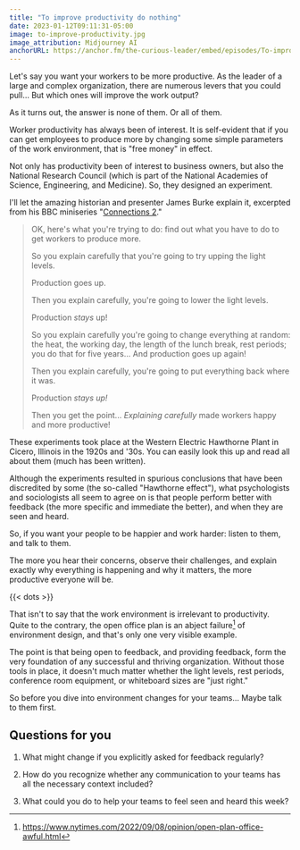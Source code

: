 ```yaml
---
title: "To improve productivity do nothing"
date: 2023-01-12T09:11:31-05:00
image: to-improve-productivity.jpg
image_attribution: Midjourney AI
anchorURL: https://anchor.fm/the-curious-leader/embed/episodes/To-improve-productivity-do-nothing-e1vn0qh
---
```


Let's say you want your workers to be more productive. As the leader of a large
and complex organization, there are numerous levers that you could pull... But
which ones will improve the work output?

As it turns out, the answer is none of them. Or all of them.

<!--more-->

Worker productivity has always been of interest. It is self-evident that if you
can get employees to produce more by changing some simple parameters of the work
environment, that is "free money" in effect.

Not only has productivity been of interest to business owners, but also the
National Research Council (which is part of the National Academies of Science,
Engineering, and Medicine). So, they designed an experiment.

I'll let the amazing historian and presenter James Burke explain it, excerpted
from his BBC miniseries "[Connections 2][conn]."

[conn]: https://www.imdb.com/title/tt0985792/?ref_=ttep_ep20

> OK, here's what you're trying to do: find out what you have to do to get
> workers to produce more.
>
> So you explain carefully that you're going to try upping the light levels.
>
> Production goes up.
>
> Then you explain carefully, you're going to lower the light levels.
>
> Production *stays* up!
>
> So you explain carefully you're going to change everything at random: the
> heat, the working day, the length of the lunch break, rest periods; you do
> that for five years... And production goes up again!
>
> Then you explain carefully, you're going to put everything back where it was.
>
> Production *stays up!*
>
> Then you get the point... *Explaining carefully* made workers happy and more
> productive!

These experiments took place at the Western Electric Hawthorne Plant in Cicero,
Illinois in the 1920s and '30s. You can easily look this up and read all about
them (much has been written).

Although the experiments resulted in spurious conclusions that have been
discredited by some (the so-called "Hawthorne effect"), what psychologists and
sociologists all seem to agree on is that people perform better with feedback
(the more specific and immediate the better), and when they are seen and heard.

So, if you want your people to be happier and work harder: listen to them, and
talk to them.

The more you hear their concerns, observe their challenges, and explain exactly
why everything is happening and why it matters, the more productive everyone
will be.

{{< dots >}}

That isn't to say that the work environment is irrelevant to productivity. Quite
to the contrary, the open office plan is an abject failure[^1] of environment
design, and that's only one very visible example.

[^1]: https://www.nytimes.com/2022/09/08/opinion/open-plan-office-awful.html

The point is that being open to feedback, and providing feedback, form the very
foundation of any successful and thriving organization. Without those tools in
place, it doesn't much matter whether the light levels, rest periods, conference
room equipment, or whiteboard sizes are "just right."

So before you dive into environment changes for your teams... Maybe talk to them
first.

## Questions for you

1. What might change if you explicitly asked for feedback regularly?

2. How do you recognize whether any communication to your teams has all the
   necessary context included?
   
3. What could you do to help your teams to feel seen and heard this week?

